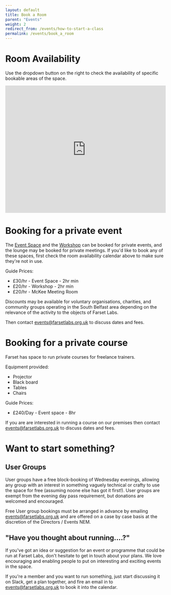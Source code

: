```yaml
---
layout: default
title: Book a Room
parent: "Events"
weight: 2
redirect_from: /events/how-to-start-a-class
permalink: /events/book_a_room
---
```


# Room Availability

Use the dropdown button on the right to check the availability of specific bookable areas of the space.

<iframe src="https://www.google.com/calendar/embed?title=Room%20Availability&showTitle=0&showPrint=0&showTabs=0&mode=WEEK&height=600&wkst=2&bgcolor=%23FFFFFF&src=farsetlabs.org.uk_3330353438393238353333%40resource.calendar.google.com&color=%230F4B38&src=farsetlabs.org.uk_3232373836323536363432%40resource.calendar.google.com&color=%23B1440E&src=farsetlabs.org.uk_2d3335353138363232343633%40resource.calendar.google.com&color=%23711616&src=farsetlabs.org.uk_38333735393137342d363234%40resource.calendar.google.com&color=%2328754E&ctz=Europe%2FLondon" style=" border-width:0 " width="100%" height="400" frameborder="0" scrolling="no"></iframe>

# Booking for a private event

The [Event Space](/about/facility#event-space) and the [Workshop](/about/facility#workshop) can be booked for private events, and the lounge may be booked for private meetings. If you'd like to book any of these spaces, first check the room availability calendar above to make sure they're not in use.

Guide Prices:

* £30/hr - Event Space - 2hr min
* £20/hr - Workshop - 2hr min
* £20/hr - McKee Meeting Room

Discounts may be available for voluntary organisations, charities, and community groups operating in the South Belfast area depending on the relevance of the activity to the objects of Farset Labs.

Then contact [events@farsetlabs.org.uk](mailto:events@farsetlabs.org.uk) to discuss dates and fees.

# Booking for a private course

Farset has space to run private courses for freelance trainers.

Equipment provided:

* Projector
* Black board
* Tables
* Chairs

Guide Prices:

* £240/Day - Event space - 8hr

If you are are interested in running a course on our premises then contact [events@farsetlabs.org.uk](mailto:events@farsetlabs.org.uk) to discuss dates and fees.

# Want to start something?

## User Groups
User groups have a free block-booking of Wednesday evenings, allowing any group with an interest in something vaguely technical or crafty to use the space for free (assuming noone else has got it first!). User groups are exempt from the evening day pass requirement, but donations are welcomed and encouraged.

Free User group bookings must be arranged in advance by emailing [events@farsetlabs.org.uk](mailto:events@farsetlabs.org.uk) and are offered on a case by case basis at the discretion of the Directors / Events NEM.

## "Have you thought about running....?"
If you've got an idea or suggestion for an event or programme that could be run at Farset Labs, don't hesitate to get in touch about your plans. We love encouraging and enabling people to put on interesting and exciting events in the space.

If you're a member and you want to run something, just start discussing it on Slack, get a plan together, and fire an email in to [events@farsetlabs.org.uk](mailto:events@farsetlabs.org.uk) to book it into the calendar.
